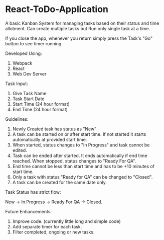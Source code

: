 # React-ToDo-Application
A basic Kanban System for managing tasks based on their status and time allotment.
Can create multiple tasks but Run only single task at a time.

If you close the app, whenever you return simply press the Task's "Go" button to see timer running.

Developed Using:
1. Webpack
2. React
3. Web Dev Server

Task Input:
1. Give Task Name
2. Task Start Date
3. Start Time (24 hour format)
4. End Time (24 hour format)

Guidelines:
1. Newly Created task has status as "New"
2. A task can be started on or after start time. If not started it starts automatically at provided start time.
3. When started, status changes to "In Progress" and task cannot be edited.
4. Task can be ended after started. It ends automatically if end time reached. When stopped, status changes to "Ready For QA".
5. End time cannot be less than start time and has to be +10 minutes of start time.
6. Only a task with status "Ready for QA" can be changed to "Closed".
7. A task can be created for the same date only.

Task Status has strict flow:

New -> In Progress -> Ready For QA -> Closed.

Future Enhancements:
1. Improve code. (currently little long and simple code)
2. Add separate timer for each task.
3. Filter completed, ongoing or new tasks.

